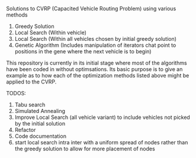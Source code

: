 Solutions to CVRP (Capacited Vehicle Routing Problem) using various methods

1. Greedy Solution
2. Local Search (Within vehicle)
3. Local Search (Within all vehicles chosen by initial greedy solution)
4. Genetic Algorithm (Includes manipulation of iterators chat point to positions in the gene where the next vehicle is to begin)

This repository is currently in its initial stage where most of the algorithms have been coded in without optimsations. Its basic purpose is to give an example as to how each of the optimization methods listed above might be applied to the CVRP.

TODOS:
1. Tabu search
2. Simulated Annealing
3. Improve Local Search (all vehicle variant) to include vehicles not picked by the initial solution
4. Refactor
5. Code documentation
6. start local search intra inter with a uniform spread of nodes rather than the greedy solution to allow for more placement of nodes
